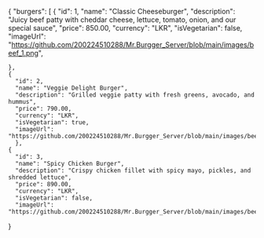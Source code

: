 {
  "burgers": [
    {
      "id": 1,
      "name": "Classic Cheeseburger",
      "description": "Juicy beef patty with cheddar cheese, lettuce, tomato, onion, and our special sauce",
      "price": 850.00,
      "currency": "LKR",
      "isVegetarian": false,
      "imageUrl": "https://github.com/200224510288/Mr.Burgger_Server/blob/main/images/beef_1.png",
     
    },
    {
      "id": 2,
      "name": "Veggie Delight Burger",
      "description": "Grilled veggie patty with fresh greens, avocado, and hummus",
      "price": 790.00,
      "currency": "LKR",
      "isVegetarian": true,
      "imageUrl": "https://github.com/200224510288/Mr.Burgger_Server/blob/main/images/beef_2.png",
      },
    {
      "id": 3,
      "name": "Spicy Chicken Burger",
      "description": "Crispy chicken fillet with spicy mayo, pickles, and shredded lettuce",
      "price": 890.00,
      "currency": "LKR",
      "isVegetarian": false,
      "imageUrl": "https://github.com/200224510288/Mr.Burgger_Server/blob/main/images/beef_3.png",
}

